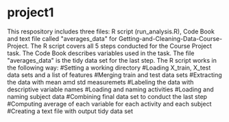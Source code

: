 project1
========
This respository includes three files: R script (run_analysis.R), Code Book and text file called "averages_data" for Getting-and-Cleaning-Data-Course-Project. The R script covers all 5 steps conducted for the Course Project task. The Code Book describes variables used in the task. The file "averages_data" is the tidy data set for the last step.
The R script works in the following way:
#Setting a working directory
#Loading X_train, X_test data sets and a list of features
#Merging train and test data sets
#Extracting the data with mean amd std measuremets
#Labeling the data with descriptive variable names
#Loading and naming activities
#Loading and naming subject data
#Combining final data set to conduct the last step
#Computing average of each variable for each activity and each subject
#Creating a text file with output tidy data set
